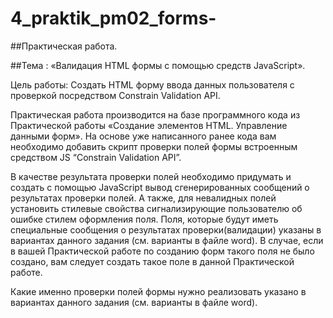 # 4_praktik_pm02_forms-
##Практическая работа. 

##Тема : «Валидация HTML формы с помощью средств JavaScript».


Цель работы:	Создать HTML форму ввода данных пользователя с проверкой посредством Constrain Validation API.

Практическая работа производится на базе программного кода из Практической работы «Создание элементов HTML. Управление данными форм». 
На основе уже написанного ранее кода вам необходимо добавить скрипт проверки полей формы встроенным средством JS “Constrain Validation API”.

В качестве результата проверки полей необходимо придумать и создать с помощью JavaScript вывод сгенерированных  сообщений о результатах проверки полей. А также, для невалидных полей установить стилевые свойства сигнализирующие пользователю об ошибке стилем оформления поля.
Поля, которые будут иметь специальные сообщения о результатах проверки(валидации) указаны в вариантах данного задания (см. варианты в файле word).
В случае, если в вашей Практической работе по созданию форм такого поля не было создано, вам следует создать такое поле в данной Практической работе.

Какие именно проверки полей формы нужно реализовать указано в вариантах данного задания (см. варианты в файле word).
